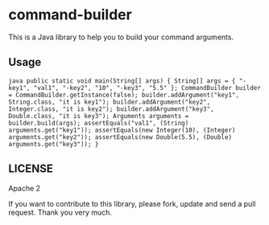 command-builder
===============

This is a Java library to help you to build your command arguments.

## Usage

``java
public static void main(String[] args) {
  String[] args = { "-key1", "val1", "-key2", "10", "-key3", "5.5" };
	CommandBuilder builder = CommandBuilder.getInstance(false);
	builder.addArgument("key1", String.class, "it is key1");
	builder.addArgument("key2", Integer.class, "it is key2");
	builder.addArgument("key3", Double.class, "it is key3");
	Arguments arguments = builder.build(args);
	assertEquals("val1", (String) arguments.get("key1"));
	assertEquals(new Integer(10), (Integer) arguments.get("key2"));
	assertEquals(new Double(5.5), (Double) arguments.get("key3"));
}
``


## LICENSE
Apache 2

If you want to contribute to this library, please fork, update and send a pull request.
Thank you very much.
